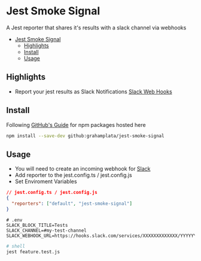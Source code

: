 # Jest Smoke Signal

A Jest reporter that shares it's results with a slack channel via webhooks

- [Jest Smoke Signal](#jest-smoke-signal)
  - [Highlights](#highlights)
  - [Install](#install)
  - [Usage](#usage)

## Highlights

- Report your jest results as Slack Notifications [Slack Web Hooks](https://api.slack.com/messaging/webhooks)

## Install

Following [GitHub's Guide](https://docs.github.com/en/packages/guides/configuring-npm-for-use-with-github-packages#installing-a-package) for npm packages hosted here

```sh
npm install --save-dev github:grahamplata/jest-smoke-signal
```

## Usage

- You will need to create an incoming webhook for [Slack](https://api.slack.com/messaging/webhooks)
- Add reporter to the jest.config.ts / jest.config.js
- Set Enviroment Variables

```json
// jest.config.ts / jest.config.js
{
  "reporters": ["default", "jest-smoke-signal"]
}
```

```shell
# .env
SLACK_BLOCK_TITLE=Tests
SLACK_CHANNEL=#my-test-channel
SLACK_WEBHOOK_URL=https://hooks.slack.com/services/XXXXXXXXXXXXX/YYYYYYYYYYYY
```

```sh
# shell
jest feature.test.js
```
